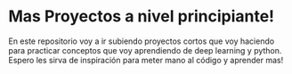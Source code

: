 # Mas Proyectos a nivel principiante!

En este repositorio voy a ir subiendo proyectos cortos que voy haciendo para practicar conceptos que voy aprendiendo de deep learning y python.
Espero les sirva de inspiración para meter mano al código y aprender mas!
